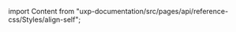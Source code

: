 
import Content from "uxp-documentation/src/pages/api/reference-css/Styles/align-self";

<Content query="product=photoshop"/>
